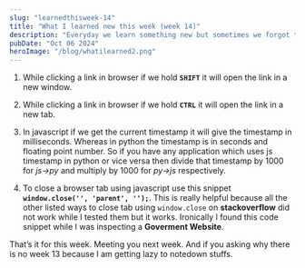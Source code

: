 ```yaml
---
slug: "learnedthisweek-14"
title: "What I learned new this week (week 14)"
description: "Everyday we learn something new but sometimes we forgot that because did not note that down. Specially I do, so I started to write down a small brief about everything I learned. And decided to share that with everyone on weekly basis so that others might learn something new."
pubDate: "Oct 06 2024"
heroImage: "/blog/whatilearned2.png"
---
```




1. While clicking a link in browser if we hold **`SHIFT`** it will open the link in a new window.

2. While clicking a link in browser if we hold **`CTRL`** it will open the link in a new tab.

3. In javascript if we get the current timestamp it will give the timestamp in milliseconds.
Whereas in python the timestamp is in seconds and floating point number.
So if you have any application which uses js timestamp in python or vice versa then divide that timestamp by 1000 for *js->py* and multiply by 1000 for *py->js* respectively.

4. To close a browser tab using javascript use this snippet **`window.close('', 'parent', '');`**. 
This is really helpful because all the other listed ways to close tab using `window.close` on **stackoverflow** did not work while I tested them
but it works.
Ironically I found this code snippet while I was inspecting a **Goverment Website**.

That’s it for this week. Meeting you next week.
And if you asking why there is no week 13 because I am getting lazy to notedown stuffs.

